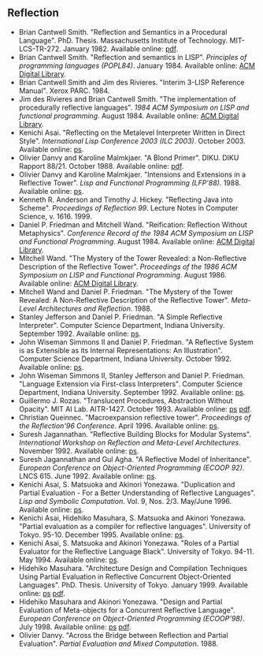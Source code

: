 ## Reflection

  * Brian Cantwell Smith. "Reflection and Semantics in a Procedural Language". PhD. Thesis. Massachusetts Institute of Technology. MIT-LCS-TR-272. January 1982. Available online: [pdf](https://raw.githubusercontent.com/scheme-live/library.readscheme.org/master/repository.readscheme.org/ftp/papers/bcsmith-thesis.pdf).
  * Brian Cantwell Smith. "Reflection and semantics in LISP". _Principles of programming languages (POPL84)_. January 1984. Available online: [ACM Digital Library](http://portal.acm.org/citation.cfm?id=800017.800513).
  * Brian Cantwell Smith and Jim des Rivieres. "Interim 3-LISP Reference Manual". Xerox PARC. 1984.
  * Jim des Rivieres and Brian Cantwell Smith. "The implementation of procedurally reflective languages". _1984 ACM Symposium on LISP and functional programming_. August 1984. Available online: [ACM Digital Library](http://portal.acm.org/citation.cfm?id=800055.802050).
  * Kenichi Asai. "Reflecting on the Metalevel Interpreter Written in Direct Style". _International Lisp Conference 2003 (ILC 2003)_. October 2003. Available online: [ps](http://pllab.is.ocha.ac.jp/~asai/papers/ilc03.ps.gz).
  * Olivier Danvy and Karoline Malmkjaer. "A Blond Primer". DIKU. DIKU Rapport 88/21. October 1988. Available online: [pdf](http://www.daimi.au.dk/~danvy/Papers/danvy-malmkjaer-blond-primer.pdf).
  * Olivier Danvy and Karoline Malmkjaer. "Intensions and Extensions in a Reflective Tower". _Lisp and Functional Programming (LFP'88)_. 1988. Available online: [ps](http://www.daimi.au.dk/~danvy/Papers/danvy-malmkjaer-LFP88.ps.gz).
  * Kenneth R. Anderson and Timothy J. Hickey. "Reflecting Java into Scheme". _Proceedings of Reflection 99_. Lecture Notes in Computer Science, v. 1616. 1999.
  * Daniel P. Friedman and Mitchell Wand. "Reification: Reflection Without Metaphysics". _Conference Record of the 1984 ACM Symposium on LISP and Functional Programming_. August 1984. Available online: [ACM Digital Library](http://portal.acm.org/citation.cfm?id=802051&coll=portal).
  * Mitchell Wand. "The Mystery of the Tower Revealed: a Non-Reflective Description of the Reflective Tower". _Proceedings of the 1986 ACM Symposium on LISP and Functional Programming_. August 1986. Available online: [ACM Digital Library](http://portal.acm.org/citation.cfm?id=319871&coll=Portal).
  * Mitchell Wand and Daniel P. Friedman. "The Mystery of the Tower Revealed: A Non-Reflective Description of the Reflective Tower". _Meta-Level Architectures and Reflection_. 1988.
  * Stanley Jefferson and Daniel P. Friedman. "A Simple Reflective Interpreter". Computer Science Department, Indiana University. September 1992. Available online: [ps](ftp://ftp.cs.indiana.edu/pub/scheme-repository/doc/pubs/iucstr364.ps.gz).
  * John Wiseman Simmons II and Daniel P. Friedman. "A Reflective System is as Extensible as its Internal Representations: An Illustration". Computer Science Department, Indiana University. October 1992. Available online: [ps](ftp://ftp.cs.indiana.edu/pub/scheme-repository/doc/pubs/iucstr366.ps.gz).
  * John Wiseman Simmons II, Stanley Jefferson and Daniel P. Friedman. "Language Extension via First-class Interpreters". Computer Science Department, Indiana University. September 1992. Available online: [ps](ftp://ftp.cs.indiana.edu/pub/scheme-repository/doc/pubs/iucstr362.ps.gz).
  * Guillermo J. Rozas. "Translucent Procedures, Abstraction Without Opacity". MIT AI Lab. AITR-1427. October 1993. Available online: [ps](https://raw.githubusercontent.com/scheme-live/library.readscheme.org/master/repository.readscheme.org/ftp/papers/ai-lab-pubs/AITR-1427.ps.gz) [pdf](https://raw.githubusercontent.com/scheme-live/library.readscheme.org/master/repository.readscheme.org/ftp/papers/ai-lab-pubs/AITR-1427.pdf).
  * Christian Queinnec. "Macroexpansion reflective tower". _Proceedings of the Reflection'96 Conference_. April 1996. Available online: [ps](http://pagesperso-systeme.lip6.fr/Christian.Queinnec/Papers/towexp.ps.gz).
  * Suresh Jagannathan. "Reflective Building Blocks for Modular Systems". _International Workshop on Reflection and Meta-Level Architectures_. November 1992. Available online: [ps](http://www.cs.purdue.edu/homes/suresh/papers/reflect92.ps.gz).
  * Suresh Jagannathan and Gul Agha. "A Reflective Model of Inheritance". _European Conference on Object-Oriented Programming (ECOOP 92)_. LNCS 615. June 1992. Available online: [ps](http://www.cs.purdue.edu/homes/suresh/papers/ecoop92.ps.gz).
  * Kenichi Asai, S. Matsuoka and Akinori Yonezawa. "Duplication and Partial Evaluation - For a Better Understanding of Reflective Languages". _Lisp and Symbolic Computation_. Vol. 9, Nos. 2/3. May/June 1996. Available online: [ps](http://pllab.is.ocha.ac.jp/~asai/papers/lasc96-letter.ps.gz).
  * Kenichi Asai, Hidehiko Masuhara, S. Matsuoka and Akinori Yonezawa. "Partial evaluation as a compiler for reflective languages". University of Tokyo. 95-10. December 1995. Available online: [ps](http://www.is.s.u-tokyo.ac.jp/tech-reports/TR95-10-a4.ps.gz).
  * Kenichi Asai, S. Matsuoka and Akinori Yonezawa. "Roles of a Partial Evaluator for the Reflective Language Black". University of Tokyo. 94-11. May 1994. Available online: [ps](http://www.is.s.u-tokyo.ac.jp/tech-reports/TR94-11-letter.ps.gz).
  * Hidehiko Masuhara. "Architecture Design and Compilation Techniques Using Partial Evaluation in Reflective Concurrent Object-Oriented Languages". PhD. Thesis. University of Tokyo. January 1999. Available online: [ps](http://www.graco.c.u-tokyo.ac.jp/~masuhara/papers/phdthesis.ps.gz) [pdf](http://www.graco.c.u-tokyo.ac.jp/~masuhara/papers/phdthesis.pdf).
  * Hidehiko Masuhara and Akinori Yonezawa. "Design and Partial Evaluation of Meta-objects for a Concurrent Reflective Language". _European Conference on Object-Oriented Programming (ECOOP'98)_. July 1998. Available online: [ps](http://www.yl.is.s.u-tokyo.ac.jp/pub/papers/ecoop98-abclr3-letter.ps.gz) [pdf](http://www.yl.is.s.u-tokyo.ac.jp/pub/papers/ecoop98-abclr3.pdf).
  * Olivier Danvy. "Across the Bridge between Reflection and Partial Evaluation". _Partial Evaluation and Mixed Computation_. 1988.
